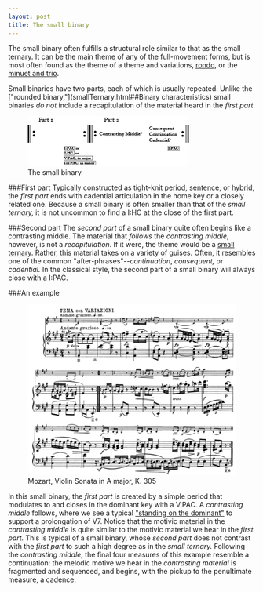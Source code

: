 ```yaml
---
layout: post
title: The small binary
---
```


The small binary often fulfills a structural role similar to that as the small ternary. It can be the main theme of any of the full-movement forms, but is most often found as the theme of a theme and variations, [rondo](thematicFunctionInRondo.html), or the [minuet and trio](minuet.html).

Small binaries have two parts, each of which is usually repeated. Unlike the ["rounded binary,"](smallTernary.html##Binary characteristics) small binaries *do not* include a recapitulation of the material heard in the *first part*.

<figure>	
  <img src="/Graphics/ClassicalThemes/smallBinary.png">
  <figcaption>The small binary</figcaption>
</figure> 


###First part
Typically constructed as tight-knit [period](period.html), [sentence](sentence.html), or [hybrid](hybridThemes.html), the *first part* ends with cadential articulation in the home key or a closely related one. Because a small binary is often smaller than that of the *small ternary,* it is not uncommon to find a I:HC at the close of the first part.

###Second part
The *second part* of a small binary quite often begins like a contrasting middle. The material that *follows* the *contrasting middle*, however, is not a *recapitulation*. If it were, the theme would be a [small ternary](smallTernary.html). Rather, this material takes on a variety of guises. Often, it resembles one of the common "after-phrases"--*continuation*, *consequent,* or *cadential.* In the classical style, the second part of a small binary will always close with a I:PAC.

###An example

<figure>	
  <img src="/Graphics/form/k305.png">
  <figcaption>Mozart, Violin Sonata in A major, K. 305</figcaption>
</figure> 

In this small binary, the *first part* is created by a simple period that modulates to and closes in the dominant key with a V:PAC. A *contrasting middle* follows, where we see a typical ["standing on the dominant"](externalExpansions.html#suffix) to support a prolongation of V7. Notice that the motivic material in the *contrasting middle* is quite similar to the motivic material we hear in the *first part.* This is typical of a small binary, whose *second part* does not contrast with the *first part* to such a high degree as in the *small ternary.* Following the *contrasting middle*, the final four measures of this example resemble a continuation: the melodic motive we hear in the *contrasting material* is fragmented and sequenced, and begins, with the pickup to the penultimate measure, a cadence.   